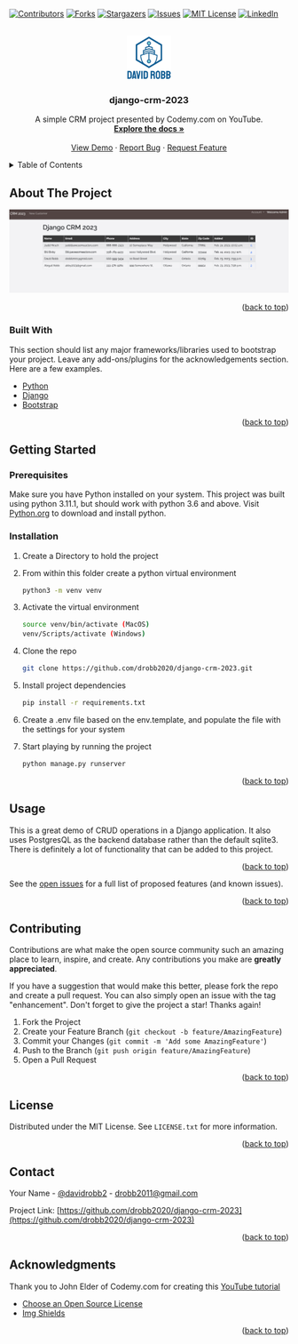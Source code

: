 <div id="top"></div>
<!--
*** Thanks for checking out the Best-README-Template. If you have a suggestion
*** that would make this better, please fork the repo and create a pull request
*** or simply open an issue with the tag "enhancement".
*** Don't forget to give the project a star!
*** Thanks again! Now go create something AMAZING! :D
-->

<!-- PROJECT SHIELDS -->
<!--
*** I'm using markdown "reference style" links for readability.
*** Reference links are enclosed in brackets [ ] instead of parentheses ( ).
*** See the bottom of this document for the declaration of the reference variables
*** for contributors-url, forks-url, etc. This is an optional, concise syntax you may use.
*** https://www.markdownguide.org/basic-syntax/#reference-style-links
-->

[![Contributors][contributors-shield]][contributors-url]
[![Forks][forks-shield]][forks-url]
[![Stargazers][stars-shield]][stars-url]
[![Issues][issues-shield]][issues-url]
[![MIT License][license-shield]][license-url]
[![LinkedIn][linkedin-shield]][linkedin-url]

<!-- PROJECT LOGO -->
<br />
<div align="center">
  <a href="https://github.com/drobb2020/django-crm-2023">
    <img src="static/assets/logo.png" alt="Logo" width="80" height="80">
  </a>

  <h3 align="center">django-crm-2023</h3>

  <p align="center">
    A simple CRM project presented by Codemy.com on YouTube.
    <br />
    <a href="https://github.com/drobb2020/django-crm-2023"><strong>Explore the docs »</strong></a>
    <br />
    <br />
    <a href="https://github.com/drobb2020/django-crm-2023">View Demo</a>
    ·
    <a href="https://github.com/drobb2020/django-crm-2023/issues">Report Bug</a>
    ·
    <a href="https://github.com/drobb2020/django-crm-2023/issues">Request Feature</a>
  </p>
</div>

<!-- TABLE OF CONTENTS -->
<details>
  <summary>Table of Contents</summary>
  <ol>
    <li>
      <a href="#about-the-project">About The Project</a>
      <ul>
        <li><a href="#built-with">Built With</a></li>
      </ul>
    </li>
    <li>
      <a href="#getting-started">Getting Started</a>
      <ul>
        <li><a href="#prerequisites">Prerequisites</a></li>
        <li><a href="#installation">Installation</a></li>
      </ul>
    </li>
    <li><a href="#usage">Usage</a></li>
    <li><a href="#contributing">Contributing</a></li>
    <li><a href="#license">License</a></li>
    <li><a href="#contact">Contact</a></li>
    <li><a href="#acknowledgments">Acknowledgments</a></li>
  </ol>
</details>

<!-- ABOUT THE PROJECT -->

## About The Project

[![Product Name Screen Shot][product-screenshot]](https://example.com)

<p align="right">(<a href="#top">back to top</a>)</p>

### Built With

This section should list any major frameworks/libraries used to bootstrap your project. Leave any add-ons/plugins for the acknowledgements section. Here are a few examples.

- [Python](https://python.org)
- [Django](https://www.djangoproject.com/)
- [Bootstrap](https://getbootstrap.com)

<p align="right">(<a href="#top">back to top</a>)</p>

<!-- GETTING STARTED -->

## Getting Started

### Prerequisites

Make sure you have Python installed on your system. This project was built using python 3.11.1, but should work with python 3.6 and above. Visit [Python.org](https://python.org) to download and install python.

### Installation

1. Create a Directory to hold the project
2. From within this folder create a python virtual environment

   ```sh
   python3 -m venv venv
   ```

3. Activate the virtual environment

   ```sh
   source venv/bin/activate (MacOS)
   venv/Scripts/activate (Windows)
   ```

4. Clone the repo

   ```sh
   git clone https://github.com/drobb2020/django-crm-2023.git
   ```

5. Install project dependencies

   ```sh
   pip install -r requirements.txt
   ```

6. Create a .env file based on the env.template, and populate the file with the settings for your system

7. Start playing by running the project

   ```sh
   python manage.py runserver
   ```

<p align="right">(<a href="#top">back to top</a>)</p>

<!-- USAGE EXAMPLES -->

## Usage

This is a great demo of CRUD operations in a Django application. It also uses PostgresQL as the backend database rather than the default sqlite3. There is definitely a lot of functionality that can be added to this project.

<p align="right">(<a href="#top">back to top</a>)</p>

See the [open issues](https://github.com/drobb2020/django-crm-2023/issues) for a full list of proposed features (and known issues).

<p align="right">(<a href="#top">back to top</a>)</p>

<!-- CONTRIBUTING -->

## Contributing

Contributions are what make the open source community such an amazing place to learn, inspire, and create. Any contributions you make are **greatly appreciated**.

If you have a suggestion that would make this better, please fork the repo and create a pull request. You can also simply open an issue with the tag "enhancement".
Don't forget to give the project a star! Thanks again!

1. Fork the Project
2. Create your Feature Branch (`git checkout -b feature/AmazingFeature`)
3. Commit your Changes (`git commit -m 'Add some AmazingFeature'`)
4. Push to the Branch (`git push origin feature/AmazingFeature`)
5. Open a Pull Request

<p align="right">(<a href="#top">back to top</a>)</p>

<!-- LICENSE -->

## License

Distributed under the MIT License. See `LICENSE.txt` for more information.

<p align="right">(<a href="#top">back to top</a>)</p>

<!-- CONTACT -->

## Contact

Your Name - [@davidrobb2](https://twitter.com/davidrobb2) - drobb2011@gmail.com

Project Link: [https://github.com/drobb2020/django-crm-2023](https://github.com/drobb2020/django-crm-2023)

<p align="right">(<a href="#top">back to top</a>)</p>

<!-- ACKNOWLEDGMENTS -->

## Acknowledgments

Thank you to John Elder of Codemy.com for creating this [YouTube tutorial](https://www.youtube.com/watch?v=IJnccWS_sCs&t=5885s)

- [Choose an Open Source License](https://choosealicense.com)
- [Img Shields](https://shields.io)

<p align="right">(<a href="#top">back to top</a>)</p>

<!-- MARKDOWN LINKS & IMAGES -->
<!-- https://www.markdownguide.org/basic-syntax/#reference-style-links -->

[contributors-shield]: https://img.shields.io/github/contributors/drobb2020/django-crm-2023.svg?style=for-the-badge
[contributors-url]: https://github.com/drobb2020/django-crm-2023/graphs/contributors
[forks-shield]: https://img.shields.io/github/forks/drobb2020/django-crm-2023.svg?style=for-the-badge
[forks-url]: https://github.com/drobb2020/django-crm-2023/network/members
[stars-shield]: https://img.shields.io/github/stars/drobb2020/django-crm-2023.svg?style=for-the-badge
[stars-url]: https://github.com/drobb2020/django-crm-2023/stargazers
[issues-shield]: https://img.shields.io/github/issues/drobb2020/django-crm-2023.svg?style=for-the-badge
[issues-url]: https://github.com/drobb2020/django-crm-2023/issues
[license-shield]: https://img.shields.io/github/license/drobb2020/django-crm-2023.svg?style=for-the-badge
[license-url]: https://github.com/drobb2020/django-crm-2023/blob/master/LICENSE.txt
[linkedin-shield]: https://img.shields.io/badge/-LinkedIn-black.svg?style=for-the-badge&logo=linkedin&colorB=555
[linkedin-url]: https://linkedin.com/in/othneildrew
[product-screenshot]: static/assets/screenshot.png
